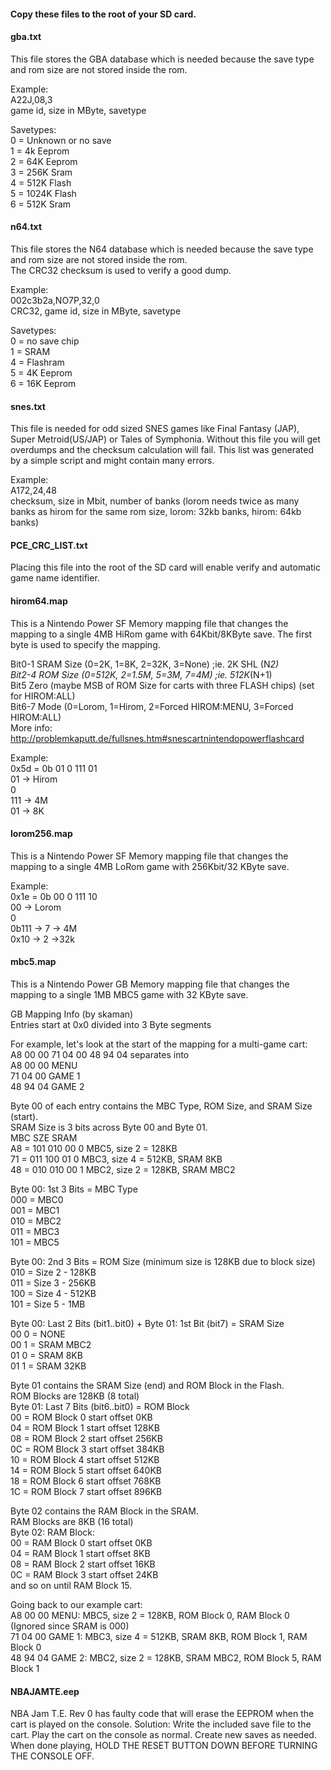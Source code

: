 #### Copy these files to the root of your SD card.  

#### gba.txt  
This file stores the GBA database which is needed because the save type and rom size are not stored inside the rom. 

Example:  
A22J,08,3   
game id, size in MByte, savetype  

Savetypes:   
0 = Unknown or no save   
1 = 4k Eeprom   
2 = 64K Eeprom   
3 = 256K Sram   
4 = 512K Flash   
5 = 1024K Flash   
6 = 512K Sram   

#### n64.txt  
This file stores the N64 database which is needed because the save type and rom size are not stored inside the rom.  
The CRC32 checksum is used to verify a good dump.  

Example:  
002c3b2a,NO7P,32,0  
CRC32, game id, size in MByte, savetype  

Savetypes:  
0 = no save chip  
1 = SRAM  
4 = Flashram  
5 = 4K Eeprom  
6 = 16K Eeprom  

#### snes.txt  
This file is needed for odd sized SNES games like Final Fantasy (JAP), Super Metroid(US/JAP) or Tales of Symphonia. Without this file you will get overdumps and the checksum calculation will fail. This list was generated by a simple script and might contain many errors.    

Example:  
A172,24,48  
checksum, size in Mbit, number of banks (lorom needs twice as many banks as hirom for the same rom size, lorom: 32kb banks, hirom: 64kb banks)  

#### PCE_CRC_LIST.txt    
Placing this file into the root of the SD card will enable verify and automatic game name identifier.    

#### hirom64.map  
This is a Nintendo Power SF Memory mapping file that changes the mapping to a single 4MB HiRom game with 64Kbit/8KByte save. The first byte is used to specify the mapping.  

Bit0-1 SRAM Size (0=2K, 1=8K, 2=32K, 3=None) ;ie. 2K SHL (N*2)  
Bit2-4 ROM Size (0=512K, 2=1.5M, 5=3M, 7=4M) ;ie. 512K*(N+1)  
Bit5 Zero (maybe MSB of ROM Size for carts with three FLASH chips) (set for HIROM:ALL)  
Bit6-7 Mode (0=Lorom, 1=Hirom, 2=Forced HIROM:MENU, 3=Forced HIROM:ALL)  
More info: http://problemkaputt.de/fullsnes.htm#snescartnintendopowerflashcard  

Example:  
0x5d = 0b 01 0 111 01  
01 -> Hirom  
0  
111 -> 4M  
01 -> 8K  

#### lorom256.map  
This is a Nintendo Power SF Memory mapping file that changes the mapping to a single 4MB LoRom game with 256Kbit/32 KByte save.  

Example:  
0x1e = 0b 00 0 111 10  
00 -> Lorom  
0  
0b111 -> 7 -> 4M  
0x10 -> 2 ->32k  

#### mbc5.map
This is a Nintendo Power GB Memory mapping file that changes the mapping to a single 1MB MBC5 game with 32 KByte save.  

GB Mapping Info (by skaman)   
Entries start at 0x0 divided into 3 Byte segments   
   
For example, let's look at the start of the mapping for a multi-game cart:     
A8 00 00 71 04 00 48 94 04 separates into   
A8 00 00 MENU    
71 04 00 GAME 1   
48 94 04 GAME 2   
   
Byte 00 of each entry contains the MBC Type, ROM Size, and SRAM Size (start).    
SRAM Size is 3 bits across Byte 00 and Byte 01.   
     MBC SZE SRAM    
A8 = 101 010 00  0 MBC5, size 2 = 128KB   
71 = 011 100 01  0 MBC3, size 4 = 512KB, SRAM 8KB   
48 = 010 010 00  1 MBC2, size 2 = 128KB, SRAM MBC2   
   
Byte 00: 1st 3 Bits = MBC Type   
        000 = MBC0   
        001 = MBC1   
        010 = MBC2   
        011 = MBC3   
        101 = MBC5   
    
Byte 00: 2nd 3 Bits = ROM Size (minimum size is 128KB due to block size)   
        010 = Size 2 - 128KB   
        011 = Size 3 - 256KB   
        100 = Size 4 - 512KB   
        101 = Size 5 - 1MB   
   
Byte 00: Last 2 Bits (bit1..bit0) + Byte 01: 1st Bit (bit7) = SRAM Size   
        00 0 = NONE   
        00 1 = SRAM MBC2    
        01 0 = SRAM 8KB  
        01 1 = SRAM 32KB   
   
Byte 01 contains the SRAM Size (end) and ROM Block in the Flash.   
ROM Blocks are 128KB (8 total)   
Byte 01: Last 7 Bits (bit6..bit0) = ROM Block   
			00 = ROM Block 0  start offset 0KB   
			04 = ROM Block 1  start offset 128KB   
			08 = ROM Block 2  start offset 256KB   
			0C = ROM Block 3  start offset 384KB   
			10 = ROM Block 4  start offset 512KB   
			14 = ROM Block 5  start offset 640KB   
			18 = ROM Block 6  start offset 768KB   
			1C = ROM Block 7  start offset 896KB   
   
Byte 02 contains the RAM Block in the SRAM.   
RAM Blocks are 8KB (16 total)   
Byte 02: RAM Block:       
			00 = RAM Block 0  start offset 0KB   
			04 = RAM Block 1  start offset 8KB   
			08 = RAM Block 2  start offset 16KB   
			0C = RAM Block 3  start offset 24KB			   
			and so on until RAM Block 15.   
   
Going back to our example cart:   
A8 00 00 MENU:  MBC5, size 2 = 128KB, ROM Block 0, RAM Block 0 (Ignored since SRAM is 000)   
71 04 00 GAME 1:  MBC3, size 4 = 512KB, SRAM 8KB, ROM Block 1, RAM Block 0   
48 94 04 GAME 2:  MBC2, size 2 = 128KB, SRAM MBC2, ROM Block 5, RAM Block 1   

#### NBAJAMTE.eep    
NBA Jam T.E. Rev 0 has faulty code that will erase the EEPROM when the cart is played on the console. Solution: Write the included save file to the cart.  Play the cart on the console as normal.  Create new saves as needed.  When done playing, HOLD THE RESET BUTTON DOWN BEFORE TURNING THE CONSOLE OFF.   

